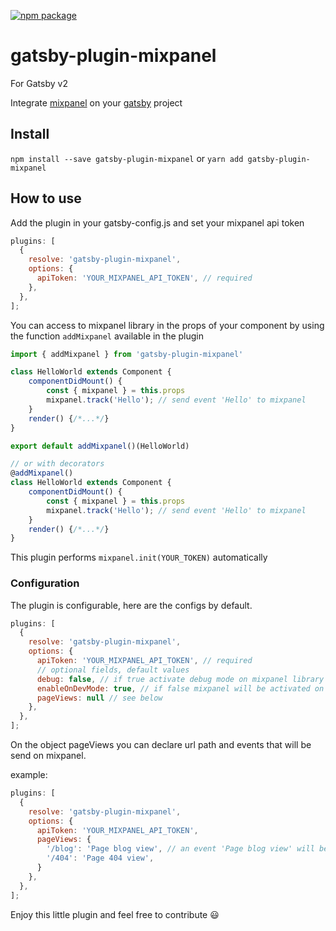 [![npm package](https://img.shields.io/npm/v/gatsby-plugin-mixpanel.svg?style=flat-square)](https://www.npmjs.org/package/gatsby-plugin-mixpanel)

# gatsby-plugin-mixpanel

For Gatsby v2

Integrate [mixpanel](https://www.mixpanel.com) on your [gatsby](https://github.com/gatsbyjs/gatsby) project

## Install

`npm install --save gatsby-plugin-mixpanel` or `yarn add gatsby-plugin-mixpanel`

## How to use

Add the plugin in your gatsby-config.js and set your mixpanel api token

```javascript
plugins: [
  {
    resolve: 'gatsby-plugin-mixpanel',
    options: {
      apiToken: 'YOUR_MIXPANEL_API_TOKEN', // required
    },
  },
];
```

You can access to mixpanel library in the props of your component by using the function ```addMixpanel``` available in the plugin

```javascript
import { addMixpanel } from 'gatsby-plugin-mixpanel'

class HelloWorld extends Component {
    componentDidMount() {
        const { mixpanel } = this.props
        mixpanel.track('Hello'); // send event 'Hello' to mixpanel
    }
    render() {/*...*/}
}

export default addMixpanel()(HelloWorld)

// or with decorators
@addMixpanel()
class HelloWorld extends Component {
    componentDidMount() {
        const { mixpanel } = this.props
        mixpanel.track('Hello'); // send event 'Hello' to mixpanel
    }
    render() {/*...*/}
}
```

This plugin performs ```mixpanel.init(YOUR_TOKEN)``` automatically

### Configuration

The plugin is configurable, here are the configs by default.

```javascript
plugins: [
  {
    resolve: 'gatsby-plugin-mixpanel',
    options: {
      apiToken: 'YOUR_MIXPANEL_API_TOKEN', // required
      // optional fields, default values
      debug: false, // if true activate debug mode on mixpanel library
      enableOnDevMode: true, // if false mixpanel will be activated on NODE_ENV=production only
      pageViews: null // see below
    },
  },
];
```

On the object pageViews you can declare url path and events that will be send on mixpanel.

example: 
```javascript
plugins: [
  {
    resolve: 'gatsby-plugin-mixpanel',
    options: {
      apiToken: 'YOUR_MIXPANEL_API_TOKEN',
      pageViews: {
        '/blog': 'Page blog view', // an event 'Page blog view' will be send to mixpanel on every visit on the /blog page
        '/404': 'Page 404 view',
      }
    },
  },
];
```


Enjoy this little plugin and feel free to contribute :smiley:
